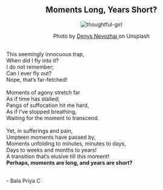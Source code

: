 <div align = "center"> <h2> Moments Long, Years Short? </h2>  </div>

<div align="center"><img src="https://images.unsplash.com/photo-1484627147104-f5197bcd6651?ixid=MnwxMjA3fDB8MHxwcm9maWxlLXBhZ2V8MTI1fHx8ZW58MHx8fHw%3D&ixlib=rb-1.2.1&auto=format&fit=crop&w=500&q=60" alt="thoughtful-girl"></div>

<div align="center"> <p>  Photo by <a href = "https://unsplash.com/@dnevozhai?utm_source=medium&utm_medium=referral">  Denys Nevozhai 
                                                                                                                  </a> on Unsplash </p> </div>
            
<br>
This seemingly innocuous trap, <br>
When did I fly into it? <br>
I do not remember; <br>
Can I ever fly out? <br>
Nope, that’s far-fetched! <br>

<br>
Moments of agony stretch far <br>
As if time has stalled;<br>
Pangs of suffocation hit me hard,<br>
As if I’ve stopped breathing,<br>
Waiting for the moment to transcend.<br>

<br>
Yet, in sufferings and pain,<br>
Umpteen moments have passed by,<br>
Moments unfolding to minutes, minutes to days,<br>
Days to weeks and months to years!<br>
A transition that’s elusive till this moment!<br>
<b>Perhaps, moments are long, and years are short?</b>
<br>
<br>

\- Bala Priya C
